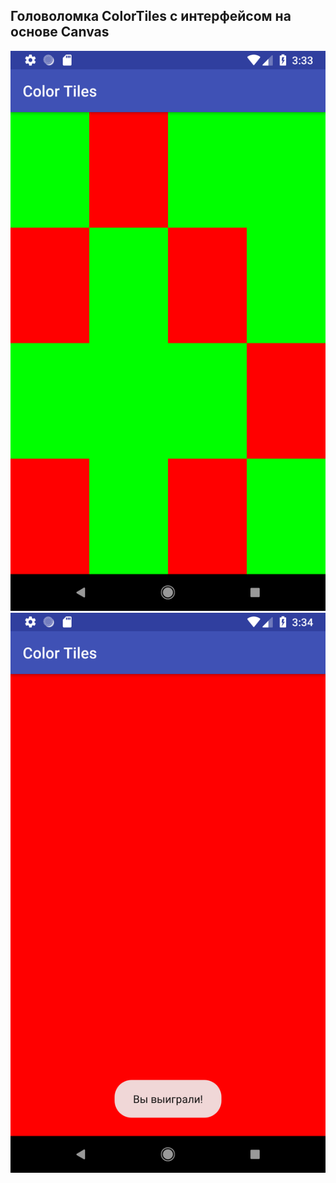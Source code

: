 ## Головоломка ColorTiles с интерфейсом на основе Canvas

![](screens/Screenshot_1580139240.png)
![](screens/Screenshot_1580139245.png)